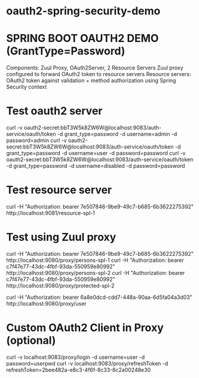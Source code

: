 # oauth2-spring-security-demo

# SPRING BOOT OAUTH2 DEMO (GrantType=Password)

Components: Zuul Proxy, OAuth2Server, 2 Resource Servers
Zuul proxy configured to forward OAuth2 token to resource servers
Resource servers:  OAuth2 token against validation + method authorization using Spring Security context 

# Test oauth2 server
curl -v oauth2-secret:bbT3W5k8ZW6W@localhost:9083/auth-service/oauth/token -d grant_type=password -d username=admin -d password=admin
curl -v oauth2-secret:bbT3W5k8ZW6W@localhost:9083/auth-service/oauth/token -d grant_type=password -d username=user -d password=password
curl -v oauth2-secret:bbT3W5k8ZW6W@localhost:9083/auth-service/oauth/token -d grant_type=password -d username=disabled -d password=password

# Test resource server
curl -H "Authorization: bearer 7e507846-9be9-49c7-b685-6b3622275392" http://localhost:9081/resource-spl-1

# Test using Zuul proxy
curl -H "Authorization: bearer 7e507846-9be9-49c7-b685-6b3622275392" http://localhost:9080/proxy/persons-spl-1
curl -H "Authorization: bearer c7f47e77-43dc-4fbf-93da-550959e80992" http://localhost:9080/proxy/persons-spl-2
curl -H "Authorization: bearer c7f47e77-43dc-4fbf-93da-550959e80992" http://localhost:9080/proxy/protected-spl-2

curl -H "Authorization: bearer 6a8e0dcd-cdd7-448a-90aa-6d5fa04a3d03" http://localhost:9080/proxy/user

# Custom OAuth2 Client in Proxy (optional)
curl -v localhost:9083/proxy/login -d username=user -d password=userpwd
curl -v localhost:9083/proxy/refreshToken -d refreshToken=2bee482a-e8c3-4f6f-8c33-8c2a00248e30
